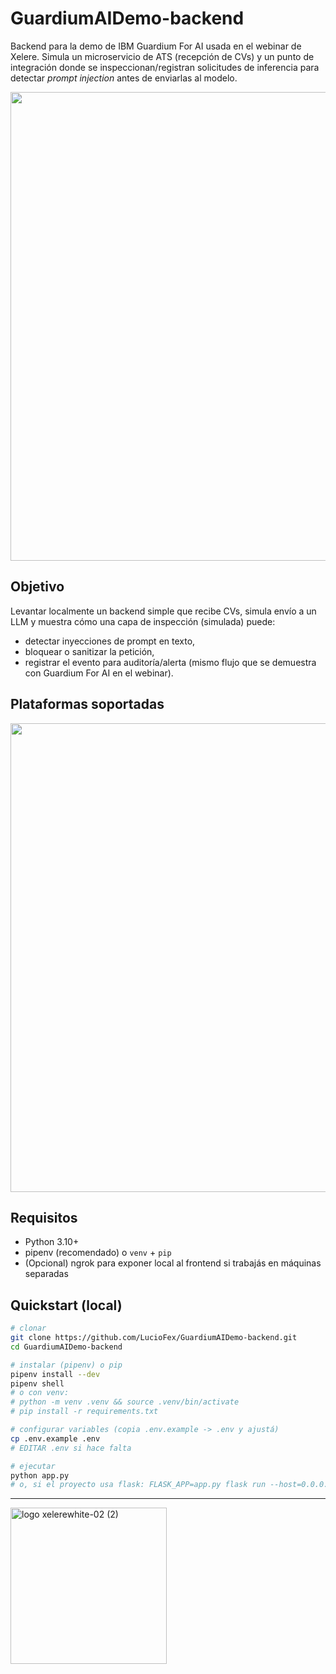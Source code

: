 <!-- # GuardiumAIDemo-backend
Backend para la demo de IBM Guardium AI de Xelere

<img src="https://github.com/user-attachments/assets/4b6f2393-614a-482b-9478-e14f2866555d" width=750px height=auto>
-->

# GuardiumAIDemo-backend


Backend para la demo de IBM Guardium For AI usada en el webinar de Xelere. Simula un microservicio de ATS (recepción de CVs) y un punto de integración donde se inspeccionan/registran solicitudes de inferencia para detectar *prompt injection* antes de enviarlas al modelo.

<img src="https://github.com/user-attachments/assets/364ee9dd-d3cc-4459-8865-b0ecdfba0885" width=750px height=auto>

## Objetivo
Levantar localmente un backend simple que recibe CVs, simula envío a un LLM y muestra cómo una capa de inspección (simulada) puede:
- detectar inyecciones de prompt en texto,
- bloquear o sanitizar la petición,
- registrar el evento para auditoría/alerta (mismo flujo que se demuestra con Guardium For AI en el webinar).

## Plataformas soportadas

<img src="https://github.com/user-attachments/assets/5a3fd087-9d54-486f-8ed2-e3eafb27418c" width=750px height=auto>

## Requisitos
- Python 3.10+  
- pipenv (recomendado) o `venv` + `pip`  
- (Opcional) ngrok para exponer local al frontend si trabajás en máquinas separadas

## Quickstart (local)
```bash
# clonar
git clone https://github.com/LucioFex/GuardiumAIDemo-backend.git
cd GuardiumAIDemo-backend

# instalar (pipenv) o pip
pipenv install --dev
pipenv shell
# o con venv:
# python -m venv .venv && source .venv/bin/activate
# pip install -r requirements.txt

# configurar variables (copia .env.example -> .env y ajustá)
cp .env.example .env
# EDITAR .env si hace falta

# ejecutar
python app.py
# o, si el proyecto usa flask: FLASK_APP=app.py flask run --host=0.0.0.0
```

---

<img width="250" height="auto" alt="logo xelerewhite-02 (2)" src="https://github.com/user-attachments/assets/1fc4f49e-006c-4c0d-b532-7a732486936b" />
